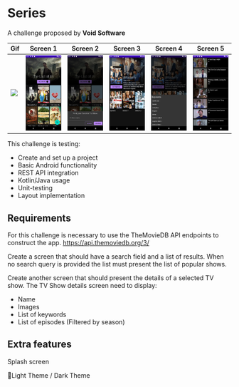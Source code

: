 # Series

A challenge proposed by **Void Software**

| Gif                             | Screen 1                     | Screen 2                     | Screen 3                     | Screen 4                     | Screen 5                     |
|---------------------------------|------------------------------|------------------------------|------------------------------|------------------------------|------------------------------|
| <img src="screen/output.gif" /> | <img src="screen/001.png" /> | <img src="screen/002.png" /> | <img src="screen/003.png" /> | <img src="screen/004.png" /> | <img src="screen/005.png" /> |

This challenge is testing:

- Create and set up a project
- Basic Android functionality
- REST API integration
- Kotlin/Java usage
- Unit-testing
- Layout implementation

## Requirements

For this challenge is necessary to use the TheMovieDB API endpoints to construct the
app. https://api.themoviedb.org/3/

Create a screen that should have a search field and a list of results. When no search query is
provided the list must present the list of popular shows.

Create another screen that should present the details of a selected TV show.
The TV Show details screen need to display:

- Name
- Images
- List of keywords
- List of episodes (Filtered by season)

## Extra features

Splash screen

🍻Light Theme / Dark Theme
